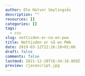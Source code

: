 ```yaml
---
author: Ole Halvor Smylingsås
description: ""
resources: []
categories: []
tags:
  - css
slug: nettisden-er-na-en-pwa
title: Nettisden er nå en PWA
date: 2019-03-12T22:26:10+01:00
draft: false
comments: false
lastmod: 2021-12-28T16:34:10.869Z
preview: /javascript.jpg
---
```

